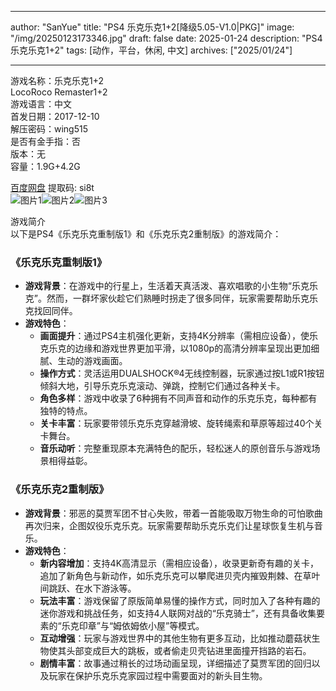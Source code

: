 
---
author: "SanYue"
title: "PS4 乐克乐克1+2[降级5.05-V1.0|PKG]"
image: "/img/20250123173346.jpg"
draft: false
date: 2025-01-24
description: "PS4 乐克乐克1+2"
tags: [动作，平台，休闲, 中文]
archives: ["2025/01/24"]

---

游戏名称：乐克乐克1+2   
LocoRoco Remaster1+2    
游戏语言：中文  
首发日期：2017-12-10  
解压密码：wing515  
是否有金手指：否  
版本：无   
容量：1.9G+4.2G

[百度网盘](https://pan.baidu.com/s/1tRnGR9a8h_2zgM2hsKR3Ng) 提取码: si8t  
![图片1](/img/7335e6.jpg)![图片2](/img/639b6d.jpg)![图片3](/img/qgrbi3.jpg)  

游戏简介  
以下是PS4《乐克乐克重制版1》和《乐克乐克2重制版》的游戏简介：

### 《乐克乐克重制版1》
- **游戏背景**：在游戏中的行星上，生活着天真活泼、喜欢唱歌的小生物“乐克乐克”。然而，一群坏家伙趁它们熟睡时拐走了很多同伴，玩家需要帮助乐克乐克找回同伴。
- **游戏特色**：
    - **画面提升**：通过PS4主机强化更新，支持4K分辨率（需相应设备），使乐克乐克的边缘和游戏世界更加平滑，以1080p的高清分辨率呈现出更加细腻、生动的游戏画面。
    - **操作方式**：灵活运用DUALSHOCK®4无线控制器，玩家通过按L1或R1按钮倾斜大地，引导乐克乐克滚动、弹跳，控制它们通过各种关卡。
    - **角色多样**：游戏中收录了6种拥有不同声音和动作的乐克乐克，每种都有独特的特点。
    - **关卡丰富**：玩家要带领乐克乐克穿越滑坡、旋转绳索和草原等超过40个关卡舞台。
    - **音乐动听**：完整重现原本充满特色的配乐，轻松迷人的原创音乐与游戏场景相得益彰。

### 《乐克乐克2重制版》
- **游戏背景**：邪恶的莫贾军团不甘心失败，带着一首能吸取万物生命的可怕歌曲再次归来，企图奴役乐克乐克。玩家需要帮助乐克乐克们让星球恢复生机与音乐。
- **游戏特色**：
    - **新内容增加**：支持4K高清显示（需相应设备），收录更新奇有趣的关卡，追加了新角色与新动作，如乐克乐克可以攀爬进贝壳内摧毁荆棘、在草叶间跳跃、在水下游泳等。
    - **玩法丰富**：游戏保留了原版简单易懂的操作方式，同时加入了各种有趣的迷你游戏和挑战任务，如支持4人联网对战的“乐克骑士”，还有具备收集要素的“乐克印章”与“姆依姆依小屋”等模式。
    - **互动增强**：玩家与游戏世界中的其他生物有更多互动，比如推动蘑菇状生物使其头部变成巨大的跳板，或者偷走贝壳钻进里面撞开挡路的岩石。
    - **剧情丰富**：故事通过稍长的过场动画呈现，详细描述了莫贾军团的回归以及玩家在保护乐克乐克家园过程中需要面对的新头目生物。
